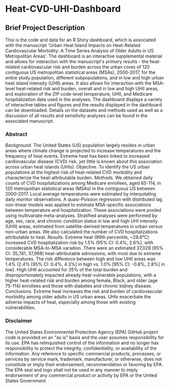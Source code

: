 # Heat-CVD-UHI-Dashboard

## Brief Project Description
This is the code and data for an R Shiny dashboard, which is associated with the manuscript 'Urban Heat Island Impacts on Heat-Related Cardiovascular Morbidity: A Time Series Analysis of Older Adults in US Metropolitan Areas'. The dashboard is an interactive supplemental material and allows for interaction with the manuscript's primary results - the heat-related cardiovascular risk and burden across the urban cores of 120 contiguous US metropolitan statistical areas (MSAs), 2000-2017, for the entire study population, different subpopulations, and in low and high urban heat island intensity (UHII) areas. It also allows for interaction with the MSA-level heat-related risk and burden, overall and in low and high UHII areas, and exploration of the ZIP code-level temperature, UHII, and Medicare hospitalization data used in the analyses. The dashboard displays a variety of interactive tables and figures and the results displayed in the dashboard can be downloaded. Details on the datasets and methods used as well as a discussion of all results and sensitivity analyses can be found in the associated manuscript.

### Abstract
<i>Background.</i> The United States (US) population largely resides in urban areas where climate change is projected to increase temperatures and the frequency of heat events. Extreme heat has been linked to increased cardiovascular disease (CVD) risk, yet little is known about this association across urban heat islands (UHIs). 
Objective. To identify the US urban populations at the highest risk of heat-related CVD morbidity and characterize the heat-attributable burden. 
<i>Methods.</i> We obtained daily counts of CVD hospitalizations among Medicare enrollees, aged 65-114, in 120 metropolitan statistical areas (MSAs) in the contiguous US between 2000-2017. Local average temperatures were estimated by interpolating daily monitor observations. A quasi-Poisson regression with distributed lag non-linear models was applied to estimate MSA-specific associations between temperature and hospitalization. These associations were pooled using multivariate meta-analyses. Stratified analyses were performed by age, sex, race, and chronic condition status in low and high UHI intensity (UHII) areas, estimated from satellite-derived temperatures in urban versus non-urban areas. We also calculated the number of CVD hospitalizations attributable to heat. 
<i>Results.</i> Extreme heat (99th percentile, ~28.6°C) increased CVD hospitalization risk by 1.5% (95% CI: 0.4%, 2.6%), with considerable MSA-to-MSA variation. There were an estimated 37,028 (95% CI: 35,741, 37,988) heat-attributable admissions, with most due to extreme temperatures. The risk difference between high and low UHII areas was 1.4% (2.4% [95% CI: 0.4%, 4.3%] in high vs. 1.0% [95% CI: -0.8%, 2.8%] in low). High UHII accounted for 35% of the total burden and disproportionately impacted already heat-vulnerable populations, with a higher heat-related risk and burden among female, Black, and older (age 75-114) enrollees and those with diabetes and chronic kidney disease.
<i>Conclusions.</i> Extreme heat increases the risk and burden of cardiovascular morbidity among older adults in US urban areas. UHIs exacerbate the adverse impacts of heat, especially among those with existing vulnerabilities.


### Disclaimer
The United States Environmental Protection Agency (EPA) GitHub project code is provided on an "as is" basis and the user assumes responsibility for its use. EPA has relinquished control of the information and no longer has responsibility to protect the integrity, confidentiality, or availability of the information. Any reference to specific commercial products, processes, or services by service mark, trademark, manufacturer, or otherwise, does not constitute or imply their endorsement, recommendation or favoring by EPA. The EPA seal and logo shall not be used in any manner to imply endorsement of any commercial product or activity by EPA or the United States Government. 
